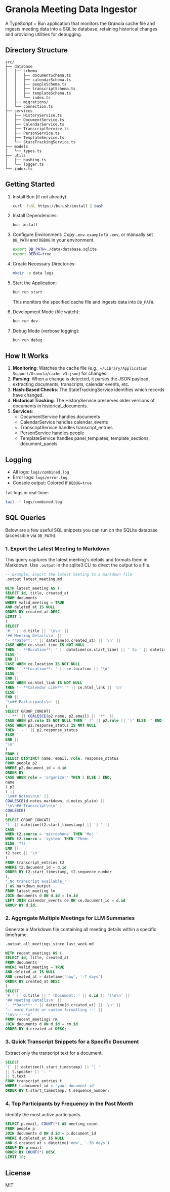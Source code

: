 # Granola Meeting Data Ingestor

A TypeScript + Bun application that monitors the Granola cache file and ingests meeting data into a SQLite database, retaining historical changes and providing utilities for debugging.

## Directory Structure

```
src/
├── database
│   ├── schema
│   │   ├── documentSchema.ts
│   │   ├── calendarSchema.ts
│   │   ├── peopleSchema.ts
│   │   ├── transcriptSchema.ts
│   │   ├── templateSchema.ts
│   │   └── index.ts
│   ├── migrations/
│   └── connection.ts
├── services
│   ├── HistoryService.ts
│   ├── DocumentService.ts
│   ├── CalendarService.ts
│   ├── TranscriptService.ts
│   ├── PersonService.ts
│   ├── TemplateService.ts
│   └── StateTrackingService.ts
├── models
│   └── types.ts
├── utils
│   ├── hashing.ts
│   └── logger.ts
└── index.ts
```

## Getting Started

1. Install Bun (if not already):

   ```bash
   curl -fsSL https://bun.sh/install | bash
   ```

2. Install Dependencies:

   ```bash
   bun install
   ```

3. Configure Environment:
   Copy `.env.example` to `.env`, or manually set `DB_PATH` and `DEBUG` in your environment.

   ```bash
   export DB_PATH=./data/database.sqlite
   export DEBUG=true
   ```

4. Create Necessary Directories:

   ```bash
   mkdir -p data logs
   ```

5. Start the Application:

   ```bash
   bun run start
   ```

   This monitors the specified cache file and ingests data into `DB_PATH`.

6. Development Mode (file watch):

   ```bash
   bun run dev
   ```

7. Debug Mode (verbose logging):

   ```bash
   bun run debug
   ```

## How It Works

1. **Monitoring**: Watches the cache file (e.g., `~/Library/Application Support/Granola/cache-v3.json`) for changes.
2. **Parsing**: When a change is detected, it parses the JSON payload, extracting documents, transcripts, calendar events, etc.
3. **Hash-Based Checks**: The StateTrackingService identifies which records have changed.
4. **Historical Tracking**: The HistoryService preserves older versions of documents in historical_documents.
5. **Services**:
   - DocumentService handles documents
   - CalendarService handles calendar_events
   - TranscriptService handles transcript_entries
   - PersonService handles people
   - TemplateService handles panel_templates, template_sections, document_panels

## Logging

- All logs: `logs/combined.log`
- Error logs: `logs/error.log`
- Console output: Colored if `DEBUG=true`

Tail logs in real-time:

```bash
tail -f logs/combined.log
```

## SQL Queries

Below are a few useful SQL snippets you can run on the SQLite database (accessible via `DB_PATH`).

### 1. Export the Latest Meeting to Markdown

This query captures the latest meeting's details and formats them in Markdown. Use `.output` in the sqlite3 CLI to direct the output to a file.

```sql
-- Example: Export the latest meeting to a markdown file
.output latest_meeting.md

WITH latest_meeting AS (
SELECT id, title, created_at
FROM documents
WHERE valid_meeting = TRUE
AND deleted_at IS NULL
ORDER BY created_at DESC
LIMIT 1
)
SELECT
'# ' || d.title || '\n\n' ||
'## Meeting Details\n' ||
'- **Date**: ' || datetime(d.created_at) || '\n' ||
CASE WHEN ce.start_time IS NOT NULL
THEN '- **Duration**: ' || datetime(ce.start_time) || ' to ' || datetime(ce.end_time) || '\n'
ELSE ''
END ||
CASE WHEN ce.location IS NOT NULL
THEN '- **Location**: ' || ce.location || '\n'
ELSE ''
END ||
CASE WHEN ce.html_link IS NOT NULL
THEN '- **Calendar Link**: ' || ce.html_link || '\n'
ELSE ''
END ||
'\n## Participants\n' ||
(
SELECT GROUP_CONCAT(
'- **' || COALESCE(p2.name, p2.email) || '**' ||
CASE WHEN p2.role IS NOT NULL THEN ' (' || p2.role || ')' ELSE '' END ||
CASE WHEN p2.response_status IS NOT NULL
THEN ' - ' || p2.response_status
ELSE ''
END ||
'\n'
)
FROM (
SELECT DISTINCT name, email, role, response_status
FROM people p2
WHERE p2.document_id = d.id
ORDER BY
CASE WHEN role = 'organizer' THEN 1 ELSE 2 END,
name
) p2
) ||
'\n## Notes\n\n' ||
COALESCE(d.notes_markdown, d.notes_plain) ||
'\n\n## Transcript\n\n' ||
COALESCE(
(
SELECT GROUP_CONCAT(
'[' || datetime(t2.start_timestamp) || '] ' ||
CASE
WHEN t2.source = 'microphone' THEN 'Me: '
WHEN t2.source = 'system' THEN 'Them: '
ELSE '??? '
END ||
t2.text || '\n'
)
FROM transcript_entries t2
WHERE t2.document_id = d.id
ORDER BY t2.start_timestamp, t2.sequence_number
),
'_No transcript available_'
) AS markdown_output
FROM latest_meeting lm
JOIN documents d ON d.id = lm.id
LEFT JOIN calendar_events ce ON ce.document_id = d.id
GROUP BY d.id;
```

### 2. Aggregate Multiple Meetings for LLM Summaries

Generate a Markdown file containing all meeting details within a specific timeframe.

```sql
.output all_meetings_since_last_week.md

WITH recent_meetings AS (
SELECT id, title, created_at
FROM documents
WHERE valid_meeting = TRUE
AND deleted_at IS NULL
AND created_at > datetime('now', '-7 days')
ORDER BY created_at DESC
)
SELECT
'# ' || d.title || ' (Document: ' || d.id || ')\n\n' ||
'## Meeting Details\n' ||
'- **Date**: ' || datetime(d.created_at) || '\n' ||
'-- more fields or custom formatting --' ||
'\n\n----\n'
FROM recent_meetings rm
JOIN documents d ON d.id = rm.id
ORDER BY d.created_at DESC;
```

### 3. Quick Transcript Snippets for a Specific Document

Extract only the transcript text for a document.

```sql
SELECT
'[' || datetime(t.start_timestamp) || '] '
|| t.speaker || ': '
|| t.text
FROM transcript_entries t
WHERE t.document_id = 'your-document-id'
ORDER BY t.start_timestamp, t.sequence_number;
```

### 4. Top Participants by Frequency in the Past Month

Identify the most active participants.

```sql
SELECT p.email, COUNT(*) AS meeting_count
FROM people p
JOIN documents d ON d.id = p.document_id
WHERE d.deleted_at IS NULL
AND d.created_at > datetime('now', '-30 days')
GROUP BY p.email
ORDER BY COUNT(*) DESC
LIMIT 10;
```

## License

MIT
